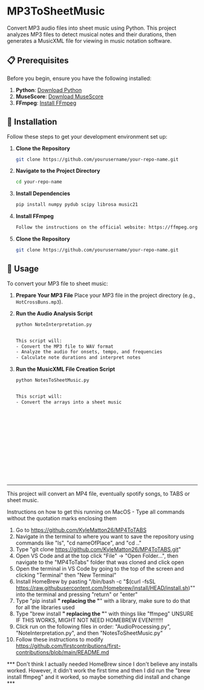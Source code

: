 # MP3ToSheetMusic

Convert MP3 audio files into sheet music using Python. This project analyzes MP3 files to detect musical notes and their durations, then generates a MusicXML file for viewing in music notation software.

## 📋 Prerequisites

Before you begin, ensure you have the following installed:

1. **Python**: [Download Python](https://www.python.org/)
2. **MuseScore**: [Download MuseScore](https://musescore.org/)
3. **FFmpeg**: [Install FFmpeg](https://ffmpeg.org/download.html)

## 🚀 Installation

Follow these steps to get your development environment set up:

1. **Clone the Repository**
   ```bash
   git clone https://github.com/yourusername/your-repo-name.git

2. **Navigate to the Project Directory**
   ```bash
   cd your-repo-name

3. **Install Dependencies**
   ```bash
   pip install numpy pydub scipy librosa music21

4. **Install FFmpeg**
   ```bash
   Follow the instructions on the official website: https://ffmpeg.org/download.html

5. **Clone the Repository**
   ```bash
   git clone https://github.com/yourusername/your-repo-name.git


## 🎵 Usage

To convert your MP3 file to sheet music:

1. **Prepare Your MP3 File**
   Place your MP3 file in the project directory (e.g., `HotCrossBuns.mp3`).

2. **Run the Audio Analysis Script**
   ```bash
   python NoteInterpretation.py


   This script will:
   - Convert the MP3 file to WAV format
   - Analyze the audio for onsets, tempo, and frequencies
   - Calculate note durations and interpret notes

3. **Run the MusicXML File Creation Script**
   ```bash
   python NotesToSheetMusic.py


   This script will:
   - Convert the arrays into a sheet music
















---------------------------------------------------------------------------------------------------------------------------------------
This project will convert an MP4 file, eventually spotify songs, to TABS or sheet music.

Instructions on how to get this running on MacOS - Type all commands without the quotation marks enclosing them

1) Go to https://github.com/KyleMatton26/MP4ToTABS
2) Navigate in the terminal to where you want to save the repository using commands like "ls", "cd nameOfPlace", and "cd .."
2) Type "git clone https://github.com/KyleMatton26/MP4ToTABS.git"
3) Open VS Code and at the top click "File" -> "Open Folder...", then navigate to the "MP4ToTabs" folder that was cloned and click open
4) Open the terminal in VS Code by going to the top of the screen and clicking "Terminal" then "New Terminal"
5) Install HomeBrew by pasting "/bin/bash -c "$(curl -fsSL https://raw.githubusercontent.com/Homebrew/install/HEAD/install.sh)"" into the terminal and pressing "return" or "enter"
6) Type "pip install ______" replacing the "______" with a library, make sure to do that for all the libraries used
7) Type "brew install ______" replacing the "______" with things like "ffmpeg" UNSURE IF THIS WORKS, MIGHT NOT NEED HOMEBREW EVEN!!!!!!!
8) Click run on the following files in order: "AudioProcessing.py", "NoteInterpretation.py", and then "NotesToSheetMusic.py"
9) Follow these instructions to modify https://github.com/firstcontributions/first-contributions/blob/main/README.md


*** Don't think I actually needed HomeBrew since I don't believe any installs worked. However, it didn't work the first time and then I did run the "brew install ffmpeg" and it worked, so maybe something did install and change ***